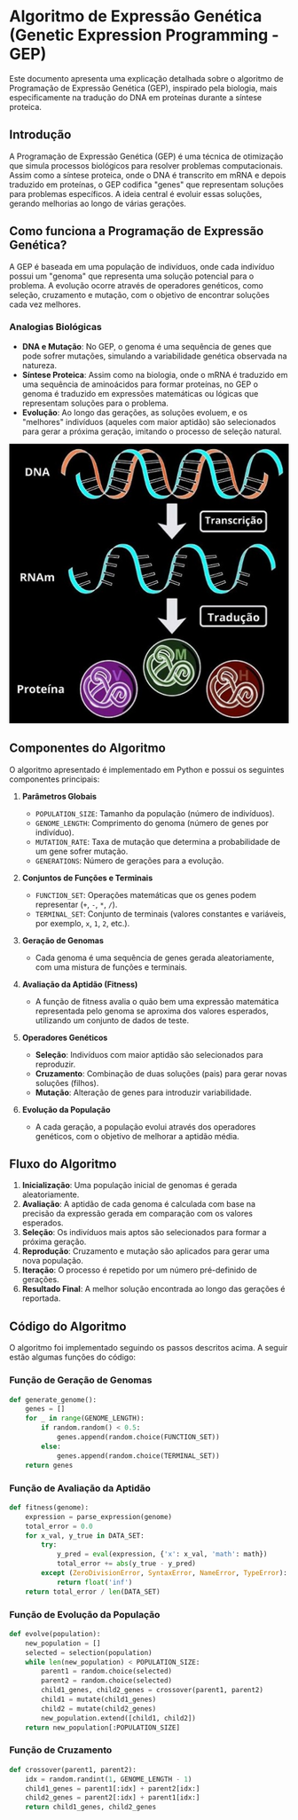 # Algoritmo de Expressão Genética (Genetic Expression Programming - GEP)

Este documento apresenta uma explicação detalhada sobre o algoritmo de Programação de Expressão Genética (GEP), inspirado pela biologia, mais especificamente na tradução do DNA em proteínas durante a síntese proteica.

## Introdução

A Programação de Expressão Genética (GEP) é uma técnica de otimização que simula processos biológicos para resolver problemas computacionais. Assim como a síntese proteica, onde o DNA é transcrito em mRNA e depois traduzido em proteínas, o GEP codifica "genes" que representam soluções para problemas específicos. A ideia central é evoluir essas soluções, gerando melhorias ao longo de várias gerações.

## Como funciona a Programação de Expressão Genética?

A GEP é baseada em uma população de indivíduos, onde cada indivíduo possui um "genoma" que representa uma solução potencial para o problema. A evolução ocorre através de operadores genéticos, como seleção, cruzamento e mutação, com o objetivo de encontrar soluções cada vez melhores.

### Analogias Biológicas

- **DNA e Mutação**: No GEP, o genoma é uma sequência de genes que pode sofrer mutações, simulando a variabilidade genética observada na natureza.
- **Síntese Proteica**: Assim como na biologia, onde o mRNA é traduzido em uma sequência de aminoácidos para formar proteínas, no GEP o genoma é traduzido em expressões matemáticas ou lógicas que representam soluções para o problema.
- **Evolução**: Ao longo das gerações, as soluções evoluem, e os "melhores" indivíduos (aqueles com maior aptidão) são selecionados para gerar a próxima geração, imitando o processo de seleção natural.

![Imagem DNA -> mRNA](imagem1.png)

## Componentes do Algoritmo

O algoritmo apresentado é implementado em Python e possui os seguintes componentes principais:

1. **Parâmetros Globais**
   - `POPULATION_SIZE`: Tamanho da população (número de indivíduos).
   - `GENOME_LENGTH`: Comprimento do genoma (número de genes por indivíduo).
   - `MUTATION_RATE`: Taxa de mutação que determina a probabilidade de um gene sofrer mutação.
   - `GENERATIONS`: Número de gerações para a evolução.

2. **Conjuntos de Funções e Terminais**
   - `FUNCTION_SET`: Operações matemáticas que os genes podem representar (`+`, `-`, `*`, `/`).
   - `TERMINAL_SET`: Conjunto de terminais (valores constantes e variáveis, por exemplo, `x`, `1`, `2`, etc.).

3. **Geração de Genomas**
   - Cada genoma é uma sequência de genes gerada aleatoriamente, com uma mistura de funções e terminais.

4. **Avaliação da Aptidão (Fitness)**
   - A função de fitness avalia o quão bem uma expressão matemática representada pelo genoma se aproxima dos valores esperados, utilizando um conjunto de dados de teste.

5. **Operadores Genéticos**
   - **Seleção**: Indivíduos com maior aptidão são selecionados para reproduzir.
   - **Cruzamento**: Combinação de duas soluções (pais) para gerar novas soluções (filhos).
   - **Mutação**: Alteração de genes para introduzir variabilidade.

6. **Evolução da População**
   - A cada geração, a população evolui através dos operadores genéticos, com o objetivo de melhorar a aptidão média.

## Fluxo do Algoritmo

1. **Inicialização**: Uma população inicial de genomas é gerada aleatoriamente.
2. **Avaliação**: A aptidão de cada genoma é calculada com base na precisão da expressão gerada em comparação com os valores esperados.
3. **Seleção**: Os indivíduos mais aptos são selecionados para formar a próxima geração.
4. **Reprodução**: Cruzamento e mutação são aplicados para gerar uma nova população.
5. **Iteração**: O processo é repetido por um número pré-definido de gerações.
6. **Resultado Final**: A melhor solução encontrada ao longo das gerações é reportada.

## Código do Algoritmo

O algoritmo foi implementado seguindo os passos descritos acima. A seguir estão algumas funções do código:

### Função de Geração de Genomas

```python
def generate_genome():
    genes = []
    for _ in range(GENOME_LENGTH):
        if random.random() < 0.5:
            genes.append(random.choice(FUNCTION_SET))
        else:
            genes.append(random.choice(TERMINAL_SET))
    return genes
```

### Função de Avaliação da Aptidão

```python
def fitness(genome):
    expression = parse_expression(genome)
    total_error = 0.0
    for x_val, y_true in DATA_SET:
        try:
            y_pred = eval(expression, {'x': x_val, 'math': math})
            total_error += abs(y_true - y_pred)
        except (ZeroDivisionError, SyntaxError, NameError, TypeError):
            return float('inf')
    return total_error / len(DATA_SET)
```

### Função de Evolução da População

```python
def evolve(population):
    new_population = []
    selected = selection(population)
    while len(new_population) < POPULATION_SIZE:
        parent1 = random.choice(selected)
        parent2 = random.choice(selected)
        child1_genes, child2_genes = crossover(parent1, parent2)
        child1 = mutate(child1_genes)
        child2 = mutate(child2_genes)
        new_population.extend([child1, child2])
    return new_population[:POPULATION_SIZE]
```

### Função de Cruzamento

```python
def crossover(parent1, parent2):
    idx = random.randint(1, GENOME_LENGTH - 1)
    child1_genes = parent1[:idx] + parent2[idx:]
    child2_genes = parent2[:idx] + parent1[idx:]
    return child1_genes, child2_genes
```
